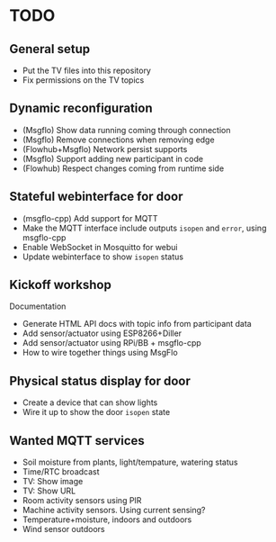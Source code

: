 
# TODO

## General setup

* Put the TV files into this repository
* Fix permissions on the TV topics

## Dynamic reconfiguration

* (Msgflo) Show data running coming through connection
* (Msgflo) Remove connections when removing edge
* (Flowhub+Msgflo) Network persist supports
* (Msgflo) Support adding new participant in code
* (Flowhub) Respect changes coming from runtime side

## Stateful webinterface for door

* (msgflo-cpp) Add support for MQTT
* Make the MQTT interface include outputs `isopen` and `error`, using msgflo-cpp
* Enable WebSocket in Mosquitto for webui
* Update webinterface to show `isopen` status

## Kickoff workshop

Documentation

* Generate HTML API docs with topic info from participant data
* Add sensor/actuator using ESP8266+Diller
* Add sensor/actuator using RPi/BB + msgflo-cpp
* How to wire together things using MsgFlo

## Physical status display for door

* Create a device that can show lights
* Wire it up to show the door `isopen` state

## Wanted MQTT services

* Soil moisture from plants, light/tempature, watering status
* Time/RTC broadcast
* TV: Show image
* TV: Show URL
* Room activity sensors using PIR
* Machine activity sensors. Using current sensing?
* Temperature+moisture, indoors and outdoors
* Wind sensor outdoors
